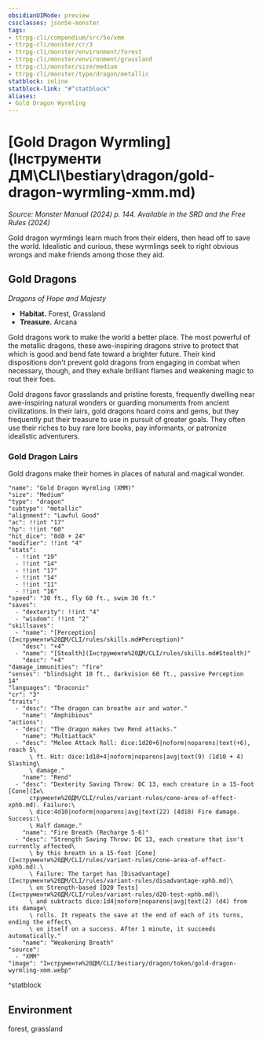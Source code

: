 ```yaml
---
obsidianUIMode: preview
cssclasses: json5e-monster
tags:
- ttrpg-cli/compendium/src/5e/xmm
- ttrpg-cli/monster/cr/3
- ttrpg-cli/monster/environment/forest
- ttrpg-cli/monster/environment/grassland
- ttrpg-cli/monster/size/medium
- ttrpg-cli/monster/type/dragon/metallic
statblock: inline
statblock-link: "#^statblock"
aliases:
- Gold Dragon Wyrmling
---
```

# [Gold Dragon Wyrmling](Інструменти ДМ\CLI\bestiary\dragon/gold-dragon-wyrmling-xmm.md)
*Source: Monster Manual (2024) p. 144. Available in the <span title='Systems Reference Document (5.2)'>SRD</span> and the Free Rules (2024)*  

Gold dragon wyrmlings learn much from their elders, then head off to save the world. Idealistic and curious, these wyrmlings seek to right obvious wrongs and make friends among those they aid.

## Gold Dragons

*Dragons of Hope and Majesty*

- **Habitat.** Forest, Grassland  
- **Treasure.** Arcana  

Gold dragons work to make the world a better place. The most powerful of the metallic dragons, these awe-inspiring dragons strive to protect that which is good and bend fate toward a brighter future. Their kind dispositions don't prevent gold dragons from engaging in combat when necessary, though, and they exhale brilliant flames and weakening magic to rout their foes.

Gold dragons favor grasslands and pristine forests, frequently dwelling near awe-inspiring natural wonders or guarding monuments from ancient civilizations. In their lairs, gold dragons hoard coins and gems, but they frequently put their treasure to use in pursuit of greater goals. They often use their riches to buy rare lore books, pay informants, or patronize idealistic adventurers.

### Gold Dragon Lairs

Gold dragons make their homes in places of natural and magical wonder.

```statblock
"name": "Gold Dragon Wyrmling (XMM)"
"size": "Medium"
"type": "dragon"
"subtype": "metallic"
"alignment": "Lawful Good"
"ac": !!int "17"
"hp": !!int "60"
"hit_dice": "8d8 + 24"
"modifier": !!int "4"
"stats":
  - !!int "19"
  - !!int "14"
  - !!int "17"
  - !!int "14"
  - !!int "11"
  - !!int "16"
"speed": "30 ft., fly 60 ft., swim 30 ft."
"saves":
  - "dexterity": !!int "4"
  - "wisdom": !!int "2"
"skillsaves":
  - "name": "[Perception](Інструменти%20ДМ/CLI/rules/skills.md#Perception)"
    "desc": "+4"
  - "name": "[Stealth](Інструменти%20ДМ/CLI/rules/skills.md#Stealth)"
    "desc": "+4"
"damage_immunities": "fire"
"senses": "blindsight 10 ft., darkvision 60 ft., passive Perception 14"
"languages": "Draconic"
"cr": "3"
"traits":
  - "desc": "The dragon can breathe air and water."
    "name": "Amphibious"
"actions":
  - "desc": "The dragon makes two Rend attacks."
    "name": "Multiattack"
  - "desc": "Melee Attack Roll: dice:1d20+6|noform|noparens|text(+6), reach 5\
      \ ft. Hit: dice:1d10+4|noform|noparens|avg|text(9) (1d10 + 4) Slashing\
      \ damage."
    "name": "Rend"
  - "desc": "Dexterity Saving Throw: DC 13, each creature in a 15-foot [Cone](Ін\
      струменти%20ДМ/CLI/rules/variant-rules/cone-area-of-effect-xphb.md). Failure:\
      \ dice:4d10|noform|noparens|avg|text(22) (4d10) Fire damage. Success:\
      \ Half damage."
    "name": "Fire Breath (Recharge 5-6)"
  - "desc": "Strength Saving Throw: DC 13, each creature that isn't currently affected\
      \ by this breath in a 15-foot [Cone](Інструменти%20ДМ/CLI/rules/variant-rules/cone-area-of-effect-xphb.md).\
      \ Failure: The target has [Disadvantage](Інструменти%20ДМ/CLI/rules/variant-rules/disadvantage-xphb.md)\
      \ on Strength-based [D20 Tests](Інструменти%20ДМ/CLI/rules/variant-rules/d20-test-xphb.md)\
      \ and subtracts dice:1d4|noform|noparens|avg|text(2) (d4) from its damage\
      \ rolls. It repeats the save at the end of each of its turns, ending the effect\
      \ on itself on a success. After 1 minute, it succeeds automatically."
    "name": "Weakening Breath"
"source":
  - "XMM"
"image": "Інструменти%20ДМ/CLI/bestiary/dragon/token/gold-dragon-wyrmling-xmm.webp"
```
^statblock

## Environment

forest, grassland